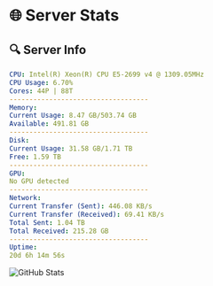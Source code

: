 # 🌐 Server Stats
## 🔍 Server Info
```yaml
CPU: Intel(R) Xeon(R) CPU E5-2699 v4 @ 1309.05MHz
CPU Usage: 6.70%
Cores: 44P | 88T
-----------------------------------
Memory:
Current Usage: 8.47 GB/503.74 GB
Available: 491.81 GB
-----------------------------------
Disk:
Current Usage: 31.58 GB/1.71 TB
Free: 1.59 TB
-----------------------------------
GPU:
No GPU detected
-----------------------------------
Network:
Current Transfer (Sent): 446.08 KB/s
Current Transfer (Received): 69.41 KB/s
Total Sent: 1.04 TB
Total Received: 215.28 GB
-----------------------------------
Uptime:
20d 6h 14m 56s
```
![GitHub Stats](https://img.shields.io/badge/Updated-2025-05-09_23:23:44-blue)